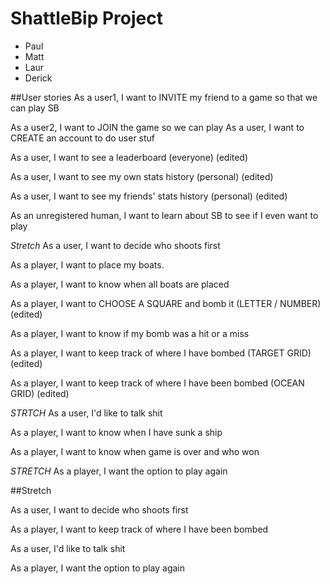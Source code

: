 # ShattleBip Project

* Paul
* Matt
* Laur
* Derick


##User stories
As a user1, I want to INVITE my friend to a game so that we can play SB

As a user2, I want to JOIN the game so we can play 
As a user, I want to CREATE an account to do user stuf

As a user, I want to see a leaderboard (everyone) (edited)

As a user, I want to see my own stats history (personal) (edited)

As a user, I want to see my friends' stats history (personal) (edited)

As an unregistered human, I want to learn about SB to see if I even want to play

*Stretch* As a user, I want to decide who shoots first

As a player, I want to place my boats.

As a player, I want to know when all boats are placed

As a player, I want to CHOOSE A SQUARE and bomb it (LETTER / NUMBER) (edited)

As a player, I want to know if my bomb was a hit or a miss

As a player, I want to keep track of where I have bombed (TARGET GRID) (edited)

As a player, I want to keep track of where I have been bombed (OCEAN GRID) (edited)

*STRTCH* As a user, I'd like to talk shit

As a player, I want to know when I have sunk a ship

As a player, I want to know when game is over and who won

*STRETCH* As a player, I want the option to play again

##Stretch

As a user, I want to decide who shoots first

As a player, I want to keep track of where I have been bombed

As a user, I'd like to talk shit 

As a player, I want the option to play again
